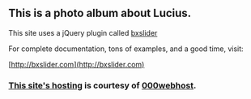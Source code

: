 ## This is a photo album about Lucius.  

This site uses a jQuery plugin called [bxslider](https://github.com/stevenwanderski/bxslider-4)  

For complete documentation, tons of examples, and a good time, visit:

[http://bxslider.com](http://bxslider.com)

### [This site's hosting](https://for-lucius.000webhostapp.com/) is courtesy of [000webhost](https://www.000webhost.com/members/website/list).  
